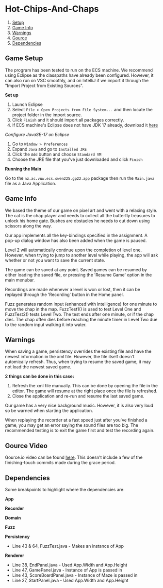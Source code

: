 # Hot-Chips-And-Chaps

1. [Setup](https://gitlab.ecs.vuw.ac.nz/course-work/swen225/2022/project1/t9/hot-chips-and-chaps#game-setup)
2. [Game Info](https://gitlab.ecs.vuw.ac.nz/course-work/swen225/2022/project1/t9/hot-chips-and-chaps#game-info)
3. [Warnings](https://gitlab.ecs.vuw.ac.nz/course-work/swen225/2022/project1/t9/hot-chips-and-chaps#warnings)
4. [Gource](https://gitlab.ecs.vuw.ac.nz/course-work/swen225/2022/project1/t9/hot-chips-and-chaps#gource-video)
5. [Dependencies](https://gitlab.ecs.vuw.ac.nz/course-work/swen225/2022/project1/t9/hot-chips-and-chaps#dependencies)

## Game Setup
The program has been tested to run on the ECS machine. We recommend using Eclipse as the classpaths have already been configured. However, it can also run on VSC smoothly, and on IntelliJ if we import it through the "Import Project from Existing Sources".

**Set up**
1. Launch Eclipse  
2. Select `File > Open Projects from File System...` and then locate the project folder in the import source.
3. Click `Finish` and it should import all packages correctly.  
4. If ECS machine's Eclipse does not have JDK 17 already, download it [here](https://download.oracle.com/java/17/latest/jdk-17_linux-x64_bin.tar.gz)

*Configure JavaSE-17 on Eclipse*
1. Go to `Window > Preferences`
2. Expand `Java` and go to `Installed JRE`
3. Click the `Add` button and choose `Standard VM`
4. Choose the JRE file that you've just downloaded and click `Finish`

**Running the Main**

Go to the `nz.ac.vuw.ecs.swen225.gp22.app` package then run the `Main.java` file as a Java Application.

## Game Info
We based the theme of our game on pixel art and went with a relaxing style. The cat is the chap player and needs to collect all the butterfly treasures to unlock his home gate. Bushes are obstacles he needs to cut down using scissors along the way. 

Our app implements all the key-bindings specified in the assignment. A pop-up dialog window has also been added when the game is paused.

Level 2 will automatically continue upon the completion of level one. However, when trying to jump to another level while playing, the app will ask whether or not you want to save the current state.

The game can be saved at any point. Saved games can be resumed by either loading the saved file, or pressing the 'Resume Game' option in the main menubar.

Recordings are made whenever a level is won or lost, then it can be replayed through the 'Recording' button in the Home panel.

Fuzz generates random input (enhanced with intelligence) for one minute to move the chap in the map. FuzzTest1() is used to test Level One and FuzzTest2() tests Level Two. The test ends after one minute, or if the chap dies. The chap often dies before reaching the minute timer in Level Two due to the random input walking it into water. 

## Warnings
When saving a game, persistency overrides the existing file and have the newest information in the xml file. However, the file itself doesn't automically refresh. Thus,  when trying to resume the saved game, it may not load the newest saved game.

**2 things can be done in this case:**
1. Refresh the xml file manually. This can be done by opening the file in the editor. The game will resume at the right place once the file is refreshed.
2. Close the application and re-run and resume the last saved game.

Our game has a very nice background music. However, it is also very loud so be warned when starting the application.

When replaying the recorder at a fast speed just after you've finished a game, you may get an error saying the sound files are too big. The recommended testing is to exit the game first and test the recording again.

## Gource Video
Gource.io video can be found [here](https://youtu.be/guo5vPugr4g). This doesn't include a few of the finishing-touch commits made during the grace period.

## Dependencies
Some breakpoints to highlight where the dependencies are:

**App**

**Recorder**

**Domain**

**Fuzz**

**Persistency**
- Line 43 & 64, FuzzTest.java - Makes an instance of App

**Renderer**
- Line 38, EndPanel.java - Used App.Width and App.Height
- Line 47, GamePanel.java - Instance of App is passed in
- Line 43, ScoreBoardPanel.java - Instance of Maze is passed in
- Line 27, StartPanel.java - Used App.Width and App.Height
